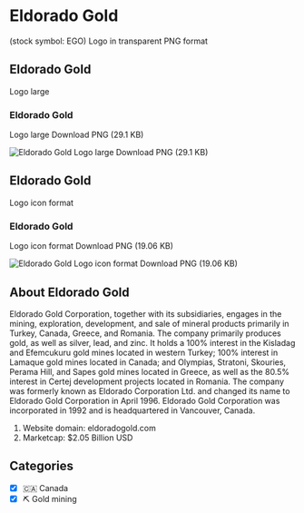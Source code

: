 # Eldorado Gold
 (stock symbol: EGO) Logo in transparent PNG format

## Eldorado Gold
 Logo large

### Eldorado Gold
 Logo large Download PNG (29.1 KB)

![Eldorado Gold
 Logo large Download PNG (29.1 KB)](/img/orig/EGO_BIG-8d6afa22.png)

## Eldorado Gold
 Logo icon format

### Eldorado Gold
 Logo icon format Download PNG (19.06 KB)

![Eldorado Gold
 Logo icon format Download PNG (19.06 KB)](/img/orig/EGO-fccaa796.png)

## About Eldorado Gold


Eldorado Gold Corporation, together with its subsidiaries, engages in the mining, exploration, development, and sale of mineral products primarily in Turkey, Canada, Greece, and Romania. The company primarily produces gold, as well as silver, lead, and zinc. It holds a 100% interest in the Kisladag and Efemcukuru gold mines located in western Turkey; 100% interest in Lamaque gold mines located in Canada; and Olympias, Stratoni, Skouries, Perama Hill, and Sapes gold mines located in Greece, as well as the 80.5% interest in Certej development projects located in Romania. The company was formerly known as Eldorado Corporation Ltd. and changed its name to Eldorado Gold Corporation in April 1996. Eldorado Gold Corporation was incorporated in 1992 and is headquartered in Vancouver, Canada.

1. Website domain: eldoradogold.com
2. Marketcap: $2.05 Billion USD


## Categories
- [x] 🇨🇦 Canada
- [x] ⛏️ Gold mining
